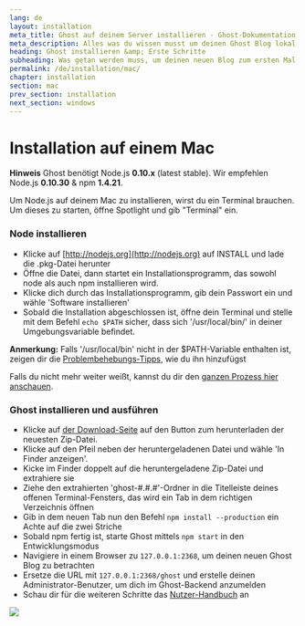 ```yaml
---
lang: de
layout: installation
meta_title: Ghost auf deinem Server installieren - Ghost-Dokumentation
meta_description: Alles was du wissen musst um deinen Ghost Blog lokal oder auf deinem Server starten zu können.
heading: Ghost installieren &amp; Erste Schritte
subheading: Was getan werden muss, um deinen neuen Blog zum ersten Mal einzurichten.
permalink: /de/installation/mac/
chapter: installation
section: mac
prev_section: installation
next_section: windows
---
```



# Installation auf einem Mac <a id="install-mac"></a>

<p class="note"><strong>Hinweis</strong> Ghost benötigt Node.js <strong>0.10.x</strong> (latest stable). Wir empfehlen Node.js <strong>0.10.30</strong> & npm <strong>1.4.21</strong>.</p>

Um Node.js auf deinem Mac zu installieren, wirst du ein Terminal brauchen. Um dieses zu starten, öffne Spotlight und gib "Terminal" ein.

### Node installieren

* Klicke auf [http://nodejs.org](http://nodejs.org) auf INSTALL und lade die .pkg-Datei herunter
* Öffne die Datei, dann startet ein Installationsprogramm, das sowohl node als auch npm installieren wird.
* Klicke dich durch das Installationsprogramm, gib dein Passwort ein und wähle 'Software installieren'
* Sobald die Installation abgeschlossen ist, öffne dein Terminal und stelle mit dem Befehl `echo $PATH` sicher, dass sich '/usr/local/bin/' in deiner Umgebungsvariable befindet.

<p class="note"><strong>Anmerkung:</strong> Falls '/usr/local/bin' nicht in der $PATH-Variable enthalten ist, zeigen dir die <a href="{% if page.lang %}/{{ page.lang }}{% endif %}/installation/troubleshooting#export-path">Problembehebungs-Tipps</a>, wie du ihn hinzufügst</p>

Falls du nicht mehr weiter weißt, kannst du dir den [ganzen Prozess hier anschauen](https://s3-eu-west-1.amazonaws.com/ghost-website-cdn/install-node-mac.gif "Ghost auf einem Mac installieren").

### Ghost installieren und ausführen

* Klicke auf [der Download-Seite](https://ghost.org/download) auf den Button zum herunterladen der neuesten Zip-Datei.
* Klicke auf den Pfeil neben der heruntergeladenen Datei und wähle 'In Finder anzeigen'.
* Kicke im Finder doppelt auf die heruntergeladene Zip-Datei und extrahiere sie
* Ziehe den extrahierten 'ghost-#.#.#'-Ordner in die Titelleiste deines offenen Terminal-Fensters, das wird ein Tab in dem richtigen Verzeichnis öffnen
* Gib in dem neuen Tab nun den Befehl `npm install --production` ein <span class="note">Achte auf die zwei Striche</span>
* Sobald npm fertig ist, starte Ghost mittels `npm start` in den Entwicklungsmodus
* Navigiere in einem Browser zu <code class="path">127.0.0.1:2368</code>, um deinen neuen Ghost Blog zu betrachten
* Ersetze die URL mit <code class="path">127.0.0.1:2368/ghost</code> und erstelle deinen Administrator-Benutzer, um dich im Ghost-Backend anzumelden
* Schau dir für die weiteren Schritte das [Nutzer-Handbuch](/usage) an

![](https://s3-eu-west-1.amazonaws.com/ghost-website-cdn/install-ghost-mac.gif)

